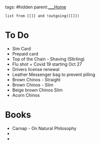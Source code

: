 tags: #hidden 
parent:[___Home](___Home.md)


```dataview
list from [[]] and !outgoing([[]])
```



# To Do


- Sim Card
- Prepaid card
- Top of the Chain - Shaving (Stirling)
- Flu shot + Covid 19  starting Oct 27
- Drivers license renewal
- Leather Messenger bag to prevent pilling
- Brown Chinos - Straight
- Brown Chinos - Slim
-  Beige brown Chinos Slim
- Acorn Chinos
# Books
- Carnap - On Natural Philosophy
- 
- 



